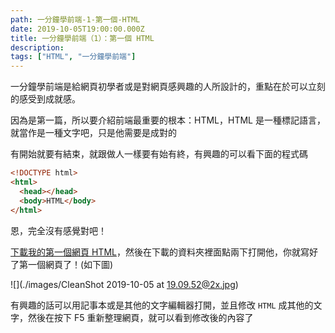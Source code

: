 ```yaml
---
path: 一分鐘學前端-1-第一個-HTML
date: 2019-10-05T19:00:00.000Z
title: 一分鐘學前端（1）：第一個 HTML
description: 
tags: ["HTML", "一分鐘學前端"]
---
```

一分鐘學前端是給網頁初學者或是對網頁感興趣的人所設計的，重點在於可以立刻的感受到成就感。

因為是第一篇，所以要介紹前端最重要的根本：HTML，HTML 是一種標記語言，就當作是一種文字吧，只是他需要是成對的

有開始就要有結束，就跟做人一樣要有始有終，有興趣的可以看下面的程式碼

```html
<!DOCTYPE html>
<html>
  <head></head>
  <body>HTML</body>
</html>
```

恩，完全沒有感覺對吧！

<a href="data:text/text;base64,PCFET0NUWVBFIGh0bWw+CjxodG1sPgogIDxoZWFkPjwvaGVhZD4KICA8Ym9keT5IVE1MPC9ib2R5Pgo8L2h0bWw+" download="index.html">下載我的第一個網頁 HTML</a>，然後在下載的資料夾裡面點兩下打開他，你就寫好了第一個網頁了！(如下圖)

![](./images/CleanShot 2019-10-05 at 19.09.52@2x.jpg)

有興趣的話可以用記事本或是其他的文字編輯器打開，並且修改 `HTML` 成其他的文字，然後在按下 F5 重新整理網頁，就可以看到修改後的內容了
